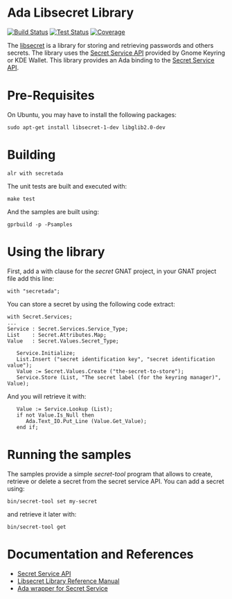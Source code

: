 # Ada Libsecret Library

[![Build Status](https://img.shields.io/endpoint?url=https://porion.vacs.fr/porion/api/v1/projects/ada-libsecret/badges/build.json)](https://porion.vacs.fr/porion/projects/view/ada-libsecret/summary)
[![Test Status](https://img.shields.io/endpoint?url=https://porion.vacs.fr/porion/api/v1/projects/ada-libsecret/badges/tests.json)](https://porion.vacs.fr/porion/projects/view/ada-libsecret/xunits)
[![Coverage](https://img.shields.io/endpoint?url=https://porion.vacs.fr/porion/api/v1/projects/ada-libsecret/badges/coverage.json)](https://porion.vacs.fr/porion/projects/view/ada-libsecret/summary)

The [libsecret](https://wiki.gnome.org/Projects/Libsecret) is a library for storing
and retrieving passwords and others secrets.  The library uses the
[Secret Service API](https://standards.freedesktop.org/secret-service/) provided
by Gnome Keyring or KDE Wallet.  This library provides an Ada binding
to the [Secret Service API](https://standards.freedesktop.org/secret-service/).

# Pre-Requisites

On Ubuntu, you may have to install the following packages:

```
sudo apt-get install libsecret-1-dev libglib2.0-dev
```

# Building

```
alr with secretada
```

The unit tests are built and executed with:
```
make test
```

And the samples are built using:

```
gprbuild -p -Psamples
```

# Using the library

First, add a with clause for the *secret* GNAT project, in your GNAT project file add this line:

```
with "secretada";
```

You can store a secret by using the following code extract:

```
with Secret.Services;
...
Service : Secret.Services.Service_Type;
List    : Secret.Attributes.Map;
Value   : Secret.Values.Secret_Type;

   Service.Initialize;
   List.Insert ("secret identification key", "secret identification value");
   Value := Secret.Values.Create ("the-secret-to-store");
   Service.Store (List, "The secret label (for the keyring manager)", Value);
```

And you will retrieve it with:

```
   Value := Service.Lookup (List);
   if not Value.Is_Null then
      Ada.Text_IO.Put_Line (Value.Get_Value);
   end if;
```

# Running the samples

The samples provide a simple *secret-tool* program that allows to create,
retrieve or delete a secret from the secret service API.
You can add a secret using:

```
bin/secret-tool set my-secret
```

and retrieve it later with:

```
bin/secret-tool get
```

# Documentation and References

* [Secret Service API](https://specifications.freedesktop.org/secret-service/index.html)
* [Libsecret Library Reference Manual](https://gnome.pages.gitlab.gnome.org/libsecret/)
* [Ada wrapper for Secret Service](https://github.com/stcarrez/ada-libsecret/wiki/Secret)
